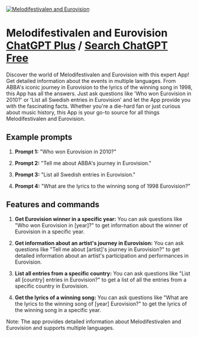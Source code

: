 
[![Melodifestivalen and Eurovision](https://files.oaiusercontent.com/file-vKan2xfzHxZZ8yA1SkfKSPVe?se=2123-10-17T22%3A16%3A14Z&sp=r&sv=2021-08-06&sr=b&rscc=max-age%3D31536000%2C%20immutable&rscd=attachment%3B%20filename%3D85d68f04-f30b-4d39-8ef4-726441fd943f.png&sig=TEY1hTb/0aEgZHPPDxdVWP9EjUk/qo%2B3p4Z41QiDp0o%3D)](https://chat.openai.com/g/g-mWgW400zB-melodifestivalen-and-eurovision)

# Melodifestivalen and Eurovision [ChatGPT Plus](https://chat.openai.com/g/g-mWgW400zB-melodifestivalen-and-eurovision) / [Search ChatGPT Free](https://gptcall.net/index.html#/?search=Melodifestivalen%20and%20Eurovision)

Discover the world of Melodifestivalen and Eurovision with this expert App! Get detailed information about the events in multiple languages. From ABBA's iconic journey in Eurovision to the lyrics of the winning song in 1998, this App has all the answers. Just ask questions like 'Who won Eurovision in 2010?' or 'List all Swedish entries in Eurovision' and let the App provide you with the fascinating facts. Whether you're a die-hard fan or just curious about music history, this App is your go-to source for all things Melodifestivalen and Eurovision.

## Example prompts

1. **Prompt 1:** "Who won Eurovision in 2010?"

2. **Prompt 2:** "Tell me about ABBA's journey in Eurovision."

3. **Prompt 3:** "List all Swedish entries in Eurovision."

4. **Prompt 4:** "What are the lyrics to the winning song of 1998 Eurovision?"

## Features and commands

1. **Get Eurovision winner in a specific year:** You can ask questions like "Who won Eurovision in [year]?" to get information about the winner of Eurovision in a specific year.

2. **Get information about an artist's journey in Eurovision:** You can ask questions like "Tell me about [artist]'s journey in Eurovision?" to get detailed information about an artist's participation and performances in Eurovision.

3. **List all entries from a specific country:** You can ask questions like "List all [country] entries in Eurovision?" to get a list of all the entries from a specific country in Eurovision.

4. **Get the lyrics of a winning song:** You can ask questions like "What are the lyrics to the winning song of [year] Eurovision?" to get the lyrics of the winning song in a specific year.

Note: The app provides detailed information about Melodifestivalen and Eurovision and supports multiple languages.


